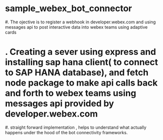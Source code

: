 # sample_webex_bot_connector
#. The ojective is to register a webhook in developer.webex.com and using messages api to post interactive data into webex teams using adaptive cards
# . Creating a sever using express and installing sap hana client( to connect to SAP HANA database), and fetch node package to make api calls back and forth to webex teams using messages api provided by developer.webex.com
#. straight forward implementation , helps to understand what actually happens under the hood of the bot connectivity frameworks.
